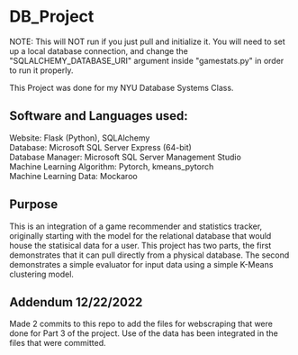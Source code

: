 # DB_Project

NOTE: This will NOT run if you just pull and initialize it. You will need to set up a local database connection, and change the "SQLALCHEMY_DATABASE_URI" argument inside "gamestats.py" in order to run it properly.

This Project was done for my NYU Database Systems Class.


## Software and Languages used:
Website: Flask (Python), SQLAlchemy \
Database: Microsoft SQL Server Express (64-bit) \
Database Manager: Microsoft SQL Server Management Studio \
Machine Learning Algorithm: Pytorch, kmeans_pytorch \
Machine Learning Data: Mockaroo

## Purpose
This is an integration of a game recommender and statistics tracker, originally starting with the model for the relational database that would house the statisical data for a user. This project has two parts, the first demonstrates that it can pull directly from a physical database. The second demonstrates a simple evaluator for input data using a simple K-Means clustering model.

## Addendum 12/22/2022
Made 2 commits to this repo to add the files for webscraping that were done for Part 3 of the project. Use of the data has been integrated in the files that were committed.

